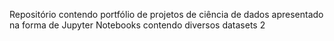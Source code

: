 Repositório contendo portfólio de projetos de ciência de dados apresentado na forma de Jupyter Notebooks contendo diversos datasets 2
